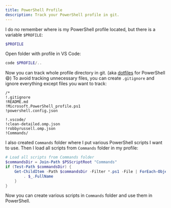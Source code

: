 ```yaml
---
title: PowerShell Profile
description: Track your PowerShell profile in git.
---
```


I do no remember where is my PowerShell profile located, but there is a variable `$PROFILE`:

```powershell
$PROFILE
```

Open folder with profile in VS Code:

```powershell
code $PROFILE/..
```

Now you can track whole profile directory in git. (aka [dotfiles](https://wiki.archlinux.org/title/Dotfiles) for PowerShell :smile:)
To avoid tracking unnecessary files, you can create `.gitignore` and ignore everything except files you want to track:

```text
/*
!.gitignore
!README.md
!Microsoft.PowerShell_profile.ps1
!powershell.config.json

!.vscode/
!clean-detailed.omp.json
!robbyrussell.omp.json
!Commands/
```

I also created `Commands` folder where I put various PowerShell scripts I want to use.
Then I load all scripts from `Commands` folder in my profile:

```powershell
# Load all scripts from Commands folder
$commandsDir = Join-Path $PSScriptRoot "Commands"
if (Test-Path $commandsDir) {
    Get-ChildItem -Path $commandsDir -Filter *.ps1 -File | ForEach-Object {
        . $_.FullName
    }
}
```

Now you can create various scripts in `Commands` folder and use them in PowerShell.
